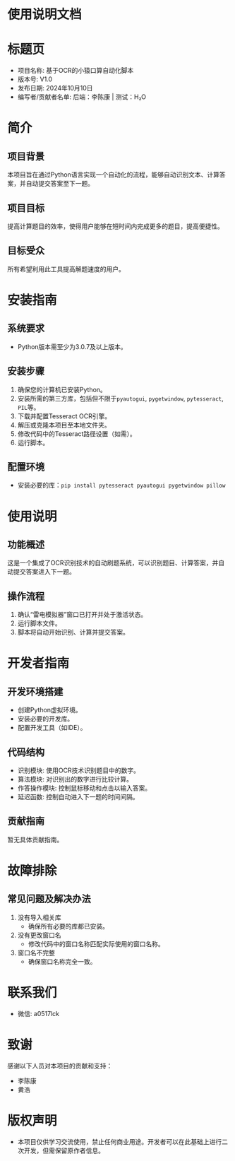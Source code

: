 # 使用说明文档

# 标题页
- 项目名称: 基于OCR的小猿口算自动化脚本
- 版本号: V1.0
- 发布日期: 2024年10月10日
- 编写者/贡献者名单: 后端：李陈康 | 测试：H₂O

# 简介
## 项目背景
本项目旨在通过Python语言实现一个自动化的流程，能够自动识别文本、计算答案，并自动提交答案至下一题。

## 项目目标
提高计算题目的效率，使得用户能够在短时间内完成更多的题目，提高便捷性。

## 目标受众
所有希望利用此工具提高解题速度的用户。

# 安装指南
## 系统要求
- Python版本需至少为3.0.7及以上版本。

## 安装步骤
1. 确保您的计算机已安装Python。
2. 安装所需的第三方库，包括但不限于`pyautogui`, `pygetwindow`, `pytesseract`, `PIL`等。
3. 下载并配置Tesseract OCR引擎。
4. 解压或克隆本项目至本地文件夹。
5. 修改代码中的Tesseract路径设置（如需）。
6. 运行脚本。

## 配置环境
- 安装必要的库：`pip install pytesseract pyautogui pygetwindow pillow`

# 使用说明
## 功能概述
这是一个集成了OCR识别技术的自动刷题系统，可以识别题目、计算答案，并自动提交答案进入下一题。

## 操作流程
1. 确认“雷电模拟器”窗口已打开并处于激活状态。
2. 运行脚本文件。
3. 脚本将自动开始识别、计算并提交答案。

# 开发者指南
## 开发环境搭建
- 创建Python虚拟环境。
- 安装必要的开发库。
- 配置开发工具（如IDE）。

## 代码结构
- 识别模块: 使用OCR技术识别题目中的数字。
- 算法模块: 对识别出的数字进行比较计算。
- 作答操作模块: 控制鼠标移动和点击以输入答案。
- 延迟函数: 控制自动进入下一题的时间间隔。

## 贡献指南
暂无具体贡献指南。

# 故障排除
## 常见问题及解决办法
1. 没有导入相关库
   - 确保所有必要的库都已安装。
2. 没有更改窗口名
   - 修改代码中的窗口名称匹配实际使用的窗口名称。
3. 窗口名不完整
   - 确保窗口名称完全一致。

# 联系我们
- 微信: a0517lck

# 致谢
感谢以下人员对本项目的贡献和支持：
- 李陈康
- 黄浩

# 版权声明
- 本项目仅供学习交流使用，禁止任何商业用途。开发者可以在此基础上进行二次开发，但需保留原作者信息。

